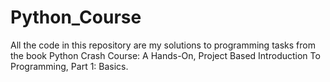 # Python_Course

All the code in this repository are my solutions to programming tasks from the book Python Crash Course: A Hands-On, Project Based Introduction To Programming, Part 1: Basics.
